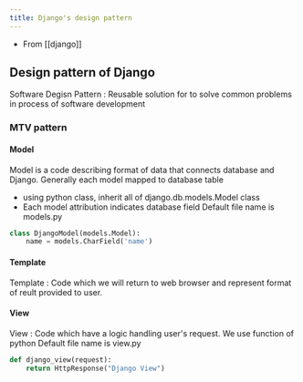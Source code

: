 ```yaml
---
title: Django's design pattern
---
```


- From [[django]]

## Design pattern of Django
Software Degisn Pattern : Reusable solution for to solve common problems in process of software development

### MTV pattern
#### Model
Model is a code describing format of data that connects database and Django. Generally each model mapped to database table
- using python class, inherit all of django.db.models.Model class
- Each model attribution indicates database field
Default file name is models.py
```python
class DjangoModel(models.Model):
    name = models.CharField('name')
```

#### Template
Template : Code which we will return to web browser and represent format of reult provided to user. 

#### View
View : Code which have a logic handling user's request. We use function of python
Default file name is view.py
```python
def django_view(request):
    return HttpResponse("Django View")
```
